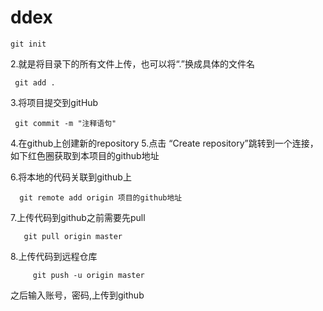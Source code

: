 # ddex

    git init


2.就是将目录下的所有文件上传，也可以将“.”换成具体的文件名

     git add .


3.将项目提交到gitHub

     git commit -m "注释语句"  


 4.在github上创建新的repository
 5.点击 “Create repository”跳转到一个连接，如下红色圈获取到本项目的github地址
 
 
 6.将本地的代码关联到github上
 
      git remote add origin 项目的github地址  
 
 
  7.上传代码到github之前需要先pull 
  
       git pull origin master
  
  
   8.上传代码到远程仓库
   
         git push -u origin master  
   
   之后输入账号，密码,上传到github
